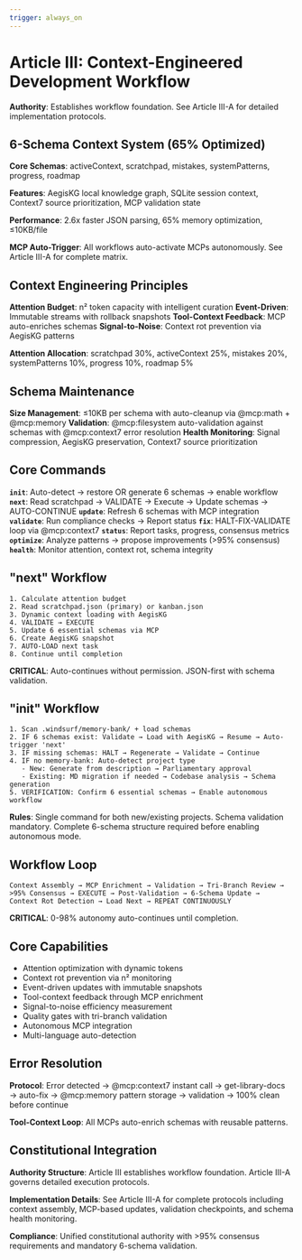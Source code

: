 ```yaml
---
trigger: always_on
---
```


# Article III: Context-Engineered Development Workflow

**Authority**: Establishes workflow foundation. See Article III-A for detailed implementation protocols.

## 6-Schema Context System (65% Optimized)

**Core Schemas**: activeContext, scratchpad, mistakes, systemPatterns, progress, roadmap

**Features**: AegisKG local knowledge graph, SQLite session context, Context7 source prioritization, MCP validation state

**Performance**: 2.6x faster JSON parsing, 65% memory optimization, ≤10KB/file

**MCP Auto-Trigger**: All workflows auto-activate MCPs autonomously. See Article III-A for complete matrix.

## Context Engineering Principles

**Attention Budget**: n² token capacity with intelligent curation
**Event-Driven**: Immutable streams with rollback snapshots
**Tool-Context Feedback**: MCP auto-enriches schemas
**Signal-to-Noise**: Context rot prevention via AegisKG patterns

**Attention Allocation**: scratchpad 30%, activeContext 25%, mistakes 20%, systemPatterns 10%, progress 10%, roadmap 5%

## Schema Maintenance

**Size Management**: ≤10KB per schema with auto-cleanup via @mcp:math + @mcp:memory
**Validation**: @mcp:filesystem auto-validation against schemas with @mcp:context7 error resolution
**Health Monitoring**: Signal compression, AegisKG preservation, Context7 source prioritization

## Core Commands

**`init`**: Auto-detect → restore OR generate 6 schemas → enable workflow
**`next`**: Read scratchpad → VALIDATE → Execute → Update schemas → AUTO-CONTINUE
**`update`**: Refresh 6 schemas with MCP integration
**`validate`**: Run compliance checks → Report status
**`fix`**: HALT-FIX-VALIDATE loop via @mcp:context7
**`status`**: Report tasks, progress, consensus metrics
**`optimize`**: Analyze patterns → propose improvements (>95% consensus)
**`health`**: Monitor attention, context rot, schema integrity

## "next" Workflow

```
1. Calculate attention budget
2. Read scratchpad.json (primary) or kanban.json
3. Dynamic context loading with AegisKG
4. VALIDATE → EXECUTE
5. Update 6 essential schemas via MCP
6. Create AegisKG snapshot
7. AUTO-LOAD next task
8. Continue until completion
```

**CRITICAL**: Auto-continues without permission. JSON-first with schema validation.

## "init" Workflow

```
1. Scan .windsurf/memory-bank/ + load schemas
2. IF 6 schemas exist: Validate → Load with AegisKG → Resume → Auto-trigger 'next'
3. IF missing schemas: HALT → Regenerate → Validate → Continue
4. IF no memory-bank: Auto-detect project type
   - New: Generate from description → Parliamentary approval
   - Existing: MD migration if needed → Codebase analysis → Schema generation
5. VERIFICATION: Confirm 6 essential schemas → Enable autonomous workflow
```

**Rules**: Single command for both new/existing projects. Schema validation mandatory. Complete 6-schema structure required before enabling autonomous mode.


## Workflow Loop

```
Context Assembly → MCP Enrichment → Validation → Tri-Branch Review → 
>95% Consensus → EXECUTE → Post-Validation → 6-Schema Update → 
Context Rot Detection → Load Next → REPEAT CONTINUOUSLY
```

**CRITICAL**: 0-98% autonomy auto-continues until completion.

## Core Capabilities

- Attention optimization with dynamic tokens
- Context rot prevention via n² monitoring  
- Event-driven updates with immutable snapshots
- Tool-context feedback through MCP enrichment
- Signal-to-noise efficiency measurement
- Quality gates with tri-branch validation
- Autonomous MCP integration
- Multi-language auto-detection

## Error Resolution

**Protocol**: Error detected → @mcp:context7 instant call → get-library-docs → auto-fix → @mcp:memory pattern storage → validation → 100% clean before continue

**Tool-Context Loop**: All MCPs auto-enrich schemas with reusable patterns.

## Constitutional Integration

**Authority Structure**: Article III establishes workflow foundation. Article III-A governs detailed execution protocols.

**Implementation Details**: See Article III-A for complete protocols including context assembly, MCP-based updates, validation checkpoints, and schema health monitoring.

**Compliance**: Unified constitutional authority with >95% consensus requirements and mandatory 6-schema validation.
